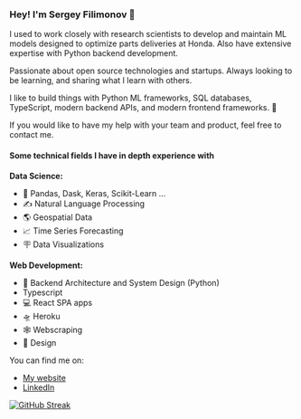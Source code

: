 ### Hey! I'm Sergey Filimonov 👋

I used to work closely with research scientists to develop and maintain ML models designed to optimize parts deliveries at Honda. Also have extensive expertise with Python backend development. 

Passionate about open source technologies and startups. Always looking to be learning, and sharing what I learn with others.

I like to build things with Python ML frameworks, SQL databases, TypeScript, modern backend APIs, and modern frontend frameworks. 🤖

If you would like to have my help with your team and product, feel free to contact me. 

#### Some technical fields I have in depth experience with

**Data Science:**
- 🐍 Pandas, Dask, Keras, Scikit-Learn ... 
- ✍ Natural Language Processing  
- 🌎 Geospatial Data
- 📈 Time Series Forecasting 
- 🪧 Data Visualizations 


**Web Development:**
- 📐 Backend Architecture and System Design (Python)
- Typescript
- 💻 React SPA apps
- 🛸 Heroku 
- 🕸️ Webscraping
- 🎨 Design  

You can find me on:

- [My website](https://www.sergey.fyi)
- [LinkedIn](https://www.linkedin.com/in/sergey-osu/)

[![GitHub Streak](https://streak-stats.demolab.com/?user=filimoa)](https://git.io/streak-stats)



